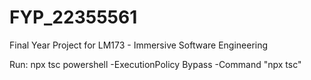 # FYP_22355561
Final Year Project for LM173 - Immersive Software Engineering


Run: npx tsc 
powershell -ExecutionPolicy Bypass -Command "npx tsc" 